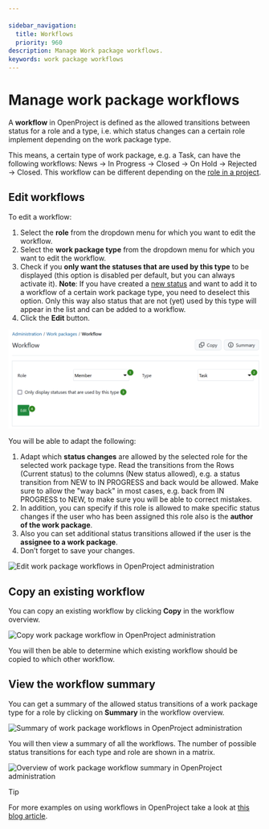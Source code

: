 ```yaml
---

sidebar_navigation:
  title: Workflows
  priority: 960
description: Manage Work package workflows.
keywords: work package workflows
---
```


# Manage work package workflows

A **workflow** in OpenProject is defined as the allowed transitions between status for a role and a type, i.e. which status changes can a certain role implement depending on the work package type.

This means, a certain type of work package, e.g. a Task, can have the following workflows: News -> In Progress -> Closed -> On Hold -> Rejected -> Closed. This workflow can be different depending on the [role in a project](../../users-permissions/roles-permissions).

## Edit workflows

To edit a workflow:

1. Select the **role** from the dropdown menu for which you want to edit the workflow.
2. Select the **work package type** from the dropdown menu for which you want to edit the workflow.
3. Check if you **only want the statuses that are used by this type** to be displayed (this option is disabled per default, but you can always activate it).
   **Note**: If you have created a [new status](../work-package-status) and want to add it to a workflow of a certain work package type, you need to deselect this option. Only this way also status that are not (yet) used by this type will appear in the list and can be added to a workflow.
4. Click the **Edit** button.

![System-admin-guide-work-package-workflows](System-admin-guide-work-package-workflows.png)

You will be able to adapt the following:

1. Adapt which **status changes** are allowed by the selected role for the selected work package type. Read the transitions from the Rows (Current status) to the columns (New status allowed), e.g. a status transition from NEW to IN PROGRESS and back would be allowed. Make sure to allow the "way back" in most cases, e.g. back from IN PROGRESS to NEW, to make sure you will be able to correct mistakes.
2. In addition, you can specify if this role is allowed to make specific status changes if the user who has been assigned this role also is the **author of the work package**.
3. Also you can set additional status transitions allowed if the user is the **assignee to a work package**.
4. Don’t forget to save your changes.

![Edit work package workflows in OpenProject administration](System-admin-guide-work-package-workflows_edit.png)

## Copy an existing workflow

You can copy an existing workflow by clicking **Copy** in the workflow overview.

![Copy work package workflow in OpenProject administration](System-admin-guide-work-package-workflows_copy.png)

You will then be able to determine which existing workflow should be copied to which other workflow.

## View the workflow summary

You can get a summary of the allowed status transitions of a work package type for a role by clicking on **Summary** in the workflow overview.

![Summary of work package workflows in OpenProject administration](System-admin-guide-work-package-workflows_summary.png)

You will then view a summary of all the workflows. The number of possible status transitions for each type and role are shown in a matrix.

![Overview of work package workflow summary in OpenProject administration](System-admin-guide-work-package-workflows_overview.png)

> [!TIP]
> For more examples on using workflows in OpenProject take a look at [this blog article](https://www.openproject.org/blog/status-and-workflows/).